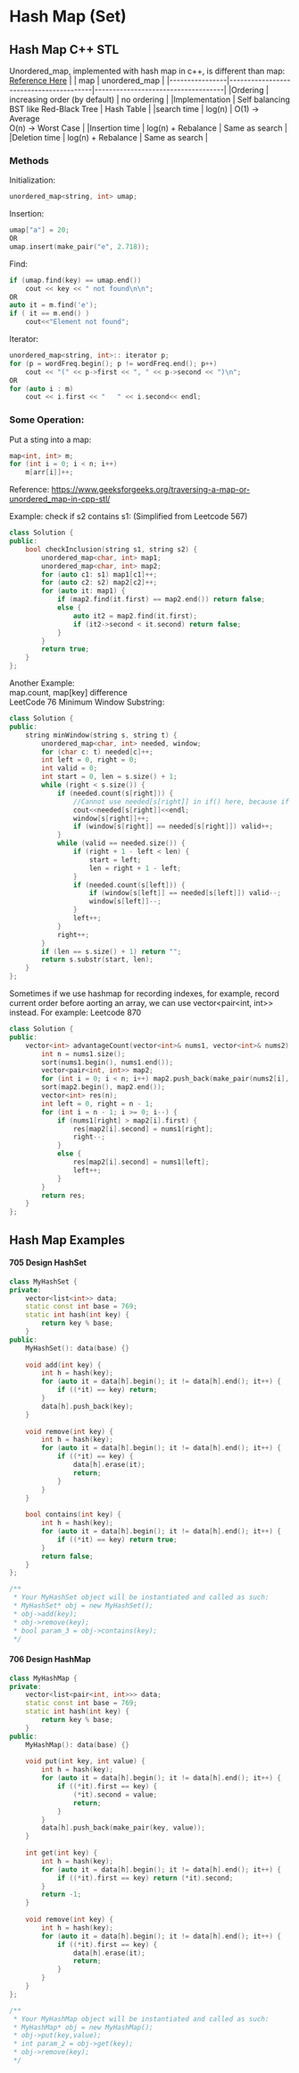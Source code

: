 # Hash Map (Set)
## Hash Map C++ STL
Unordered_map, implemented with hash map in c++, is different than map:
[Reference Here](https://www.geeksforgeeks.org/map-vs-unordered_map-c/#:~:text=map%20is%20used%20to%20store,pairs%20in%20non%2Dsorted%20order.)
|                | map                                    | unordered_map                      |
|----------------|----------------------------------------|------------------------------------|
|Ordering        | increasing  order (by default)         | no ordering                        |
|Implementation  | Self balancing BST like Red-Black Tree | Hash Table                         |
|search time     | log(n)                                 | O(1) -> Average<br>O(n) -> Worst Case |
|Insertion time  | log(n) + Rebalance                     | Same as search                     |
|Deletion time   | log(n) + Rebalance                     | Same as search                     |

### Methods
Initialization:
```cpp
unordered_map<string, int> umap;
```
Insertion:
```cpp
umap["a"] = 20;
OR
umap.insert(make_pair("e", 2.718));
```
Find:
```cpp
if (umap.find(key) == umap.end())
    cout << key << " not found\n\n";
OR
auto it = m.find('e');  
if ( it == m.end() ) 
    cout<<"Element not found"; 
```
Iterator:
```cpp
unordered_map<string, int>:: iterator p;
for (p = wordFreq.begin(); p != wordFreq.end(); p++)
    cout << "(" << p->first << ", " << p->second << ")\n";
OR
for (auto i : m)
    cout << i.first << "   " << i.second<< endl;
```
### Some Operation:
Put a sting into a map:
```cpp
map<int, int> m;
for (int i = 0; i < n; i++)
    m[arr[i]]++;
```
Reference: https://www.geeksforgeeks.org/traversing-a-map-or-unordered_map-in-cpp-stl/

Example:
check if s2 contains s1: (Simplified from Leetcode 567)
```cpp
class Solution {
public:
    bool checkInclusion(string s1, string s2) {
        unordered_map<char, int> map1;
        unordered_map<char, int> map2;
        for (auto c1: s1) map1[c1]++;
        for (auto c2: s2) map2[c2]++;
        for (auto it: map1) {
            if (map2.find(it.first) == map2.end()) return false;
            else {
                auto it2 = map2.find(it.first);
                if (it2->second < it.second) return false;
            }
        }
        return true;
    }
};
```
Another Example:<br>
map.count, map[key] difference<br>
LeetCode 76 Minimum Window Substring:<br>
```cpp
class Solution {
public:
    string minWindow(string s, string t) {
        unordered_map<char, int> needed, window;
        for (char c: t) needed[c]++;
        int left = 0, right = 0;
        int valid = 0;
        int start = 0, len = s.size() + 1;
        while (right < s.size()) {
            if (needed.count(s[right])) {
                //Cannot use needed[s[right]] in if() here, because if s[right] is not in needed, needed will add a key s[right] with null value;
                cout<<needed[s[right]]<<endl;
                window[s[right]]++;
                if (window[s[right]] == needed[s[right]]) valid++;
            }
            while (valid == needed.size()) {
                if (right + 1 - left < len) {
                    start = left;
                    len = right + 1 - left;
                }
                if (needed.count(s[left])) {
                    if (window[s[left]] == needed[s[left]]) valid--;
                    window[s[left]]--;
                }
                left++;
            }
            right++;
        }
        if (len == s.size() + 1) return "";
        return s.substr(start, len);
    }
};
```
Sometimes if we use hashmap for recording indexes, for example, record current order before aorting an array, we can use vector<pair<int, int>> instead.
For example: 
Leetcode 870
```cpp
class Solution {
public:
    vector<int> advantageCount(vector<int>& nums1, vector<int>& nums2) {
        int n = nums1.size();
        sort(nums1.begin(), nums1.end());
        vector<pair<int, int>> map2;
        for (int i = 0; i < n; i++) map2.push_back(make_pair(nums2[i], i));
        sort(map2.begin(), map2.end());
        vector<int> res(n);
        int left = 0, right = n - 1;
        for (int i = n - 1; i >= 0; i--) {
            if (nums1[right] > map2[i].first) {
                res[map2[i].second] = nums1[right];
                right--;
            }
            else {
                res[map2[i].second] = nums1[left];
                left++;
            }
        }
        return res;
    }
};
```
## Hash Map Examples
#### 705 Design HashSet
```cpp
class MyHashSet {
private:
    vector<list<int>> data;
    static const int base = 769;
    static int hash(int key) {
        return key % base;
    }
public:
    MyHashSet(): data(base) {}
    
    void add(int key) {
        int h = hash(key);
        for (auto it = data[h].begin(); it != data[h].end(); it++) {
            if ((*it) == key) return;
        }
        data[h].push_back(key);
    }
    
    void remove(int key) {
        int h = hash(key);
        for (auto it = data[h].begin(); it != data[h].end(); it++) {
            if ((*it) == key) {
                data[h].erase(it);
                return;
            }
        }
    }
    
    bool contains(int key) {
        int h = hash(key);
        for (auto it = data[h].begin(); it != data[h].end(); it++) {
            if ((*it) == key) return true;
        }
        return false;
    }
};

/**
 * Your MyHashSet object will be instantiated and called as such:
 * MyHashSet* obj = new MyHashSet();
 * obj->add(key);
 * obj->remove(key);
 * bool param_3 = obj->contains(key);
 */
```
#### 706 Design HashMap
```cpp
class MyHashMap {
private:
    vector<list<pair<int, int>>> data;
    static const int base = 769;
    static int hash(int key) {
        return key % base;
    }
public:
    MyHashMap(): data(base) {}
    
    void put(int key, int value) {
        int h = hash(key);
        for (auto it = data[h].begin(); it != data[h].end(); it++) {
            if ((*it).first == key) {
                (*it).second = value;
                return;
            }
        }
        data[h].push_back(make_pair(key, value));
    }
    
    int get(int key) {
        int h = hash(key);
        for (auto it = data[h].begin(); it != data[h].end(); it++) {
            if ((*it).first == key) return (*it).second;
        }
        return -1;
    }
    
    void remove(int key) {
        int h = hash(key);
        for (auto it = data[h].begin(); it != data[h].end(); it++) {
            if ((*it).first == key) {
                data[h].erase(it);
                return;
            }
        }
    }
};

/**
 * Your MyHashMap object will be instantiated and called as such:
 * MyHashMap* obj = new MyHashMap();
 * obj->put(key,value);
 * int param_2 = obj->get(key);
 * obj->remove(key);
 */
```
